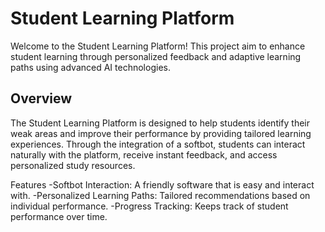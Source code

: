 # Student Learning Platform
Welcome to the Student Learning Platform! This project aim to enhance student learning through personalized feedback and adaptive learning paths using advanced AI technologies.

## Overview 
The Student Learning Platform is designed to help students identify their weak areas and improve their performance by providing tailored learning experiences. Through the integration of a softbot, students can interact naturally with the platform, receive instant feedback, and access personalized study resources.

Features
-Softbot Interaction: A friendly software that is easy and interact with.
-Personalized Learning Paths: Tailored recommendations based on individual performance.
-Progress Tracking: Keeps track of student performance over time.
